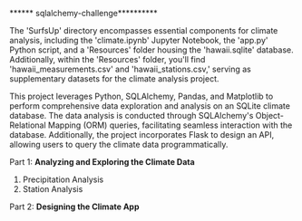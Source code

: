 ****** sqlalchemy-challenge**********

The 'SurfsUp' directory encompasses essential components for climate analysis, including the 'climate.ipynb' Jupyter Notebook, the 'app.py' Python script, and a 'Resources' folder housing the 'hawaii.sqlite' database. 
Additionally, within the 'Resources' folder, you'll find 'hawaii_measurements.csv' and 'hawaii_stations.csv,' serving as supplementary datasets for the climate analysis project.

This project leverages Python, SQLAlchemy, Pandas, and Matplotlib to perform comprehensive data exploration and analysis on an SQLite climate database.
The data analysis is conducted through SQLAlchemy's Object-Relational Mapping (ORM) queries, facilitating seamless interaction with the database. 
Additionally, the project incorporates Flask to design an API, allowing users to query the climate data programmatically.

Part 1: 
**Analyzing and Exploring the Climate Data**
1) Precipitation Analysis
2) Station Analysis

Part 2: 
**Designing the Climate App**

